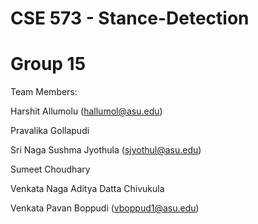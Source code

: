 # CSE 573 - Stance-Detection

# Group 15

Team Members: 

Harshit Allumolu (hallumol@asu.edu)

Pravalika Gollapudi

Sri Naga Sushma Jyothula (sjyothul@asu.edu)

Sumeet Choudhary

Venkata Naga Aditya Datta Chivukula

Venkata Pavan Boppudi (vboppud1@asu.edu)
